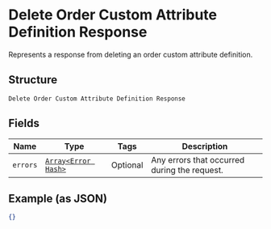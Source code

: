 
# Delete Order Custom Attribute Definition Response

Represents a response from deleting an order custom attribute definition.

## Structure

`Delete Order Custom Attribute Definition Response`

## Fields

| Name | Type | Tags | Description |
|  --- | --- | --- | --- |
| `errors` | [`Array<Error Hash>`](../../doc/models/error.md) | Optional | Any errors that occurred during the request. |

## Example (as JSON)

```json
{}
```

